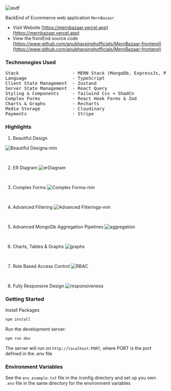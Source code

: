 ![asdf](https://github.com/anubhavsinghofficials/MernBazaar-backend/assets/132212797/2f6de3cf-2c9e-420b-9cef-4d09467710da)


BackEnd of Ecommerce web application `MernBazaar`

- Visit Website [https://mernbazaar.vercel.app](https://mernbazaar.vercel.app)
- View the frontEnd source code [https://www.github.com/anubhavsinghofficials/MernBazaar-frontend](https://www.github.com/anubhavsinghofficials/MernBazaar-frontend)

### Technonogies Used

<pre>
Stack                    - MERN Stack (MongoDb, ExpressJs, ReactJs, NodeJs)
Language                 - TypeScript
Client State Management  - Zustand
Server State Management  - React Query
Styling & Components     - Tailwind Css + ShadCn
Complex Forms            - React Hook Forms & Zod
Charts & Graphs          - Recharts
Media Storage            - Cloudinary
Payments                 - Stripe
</pre>

### Highlights

1. Beautiful Design

 ![Beautiful Designa-min](https://github.com/anubhavsinghofficials/MernBazaar-backend/assets/132212797/92a7aa16-2cba-4387-a80e-e322b214552d)

&nbsp;

2. ER Diagram
![erDiagram](https://github.com/anubhavsinghofficials/MernBazaar-backend/assets/132212797/f7a25b90-a5c7-464f-8b7f-ac1f841aeba3)

&nbsp;

3. Complex Forms
![Complex Forma-min](https://github.com/anubhavsinghofficials/MernBazaar-backend/assets/132212797/f76ab5b3-4efb-4f02-bd2c-b88ebd23701f)

&nbsp;

4. Advanced Filtering
![Advanced Filteringa-min](https://github.com/anubhavsinghofficials/MernBazaar-backend/assets/132212797/0086ac33-fa9b-4110-9a8a-0426cc0db154)

&nbsp;

5. Advanced MongoDb Aggregation Pipelines
![aggregation](https://github.com/anubhavsinghofficials/MernBazaar-backend/assets/132212797/57e67197-1422-48a7-989c-d6784ebdea74)

&nbsp;

6. Charts, Tables & Graphs
![graphs](https://github.com/anubhavsinghofficials/MernBazaar-backend/assets/132212797/bc798497-ea0b-4588-9e89-8e1131e54a1d)

&nbsp;

7. Role Based Access Control
![RBAC](https://github.com/anubhavsinghofficials/MernBazaar-backend/assets/132212797/9b806fc3-19fb-4ff4-b6ad-f0adf7a3dd7e)


&nbsp;

8. Fully Responsive Design
![responsiveness](https://github.com/anubhavsinghofficials/MernBazaar-backend/assets/132212797/9a32461e-3635-42d3-812d-c932876b8707)



### Getting Started

Install Packages

```bash
npm install
```
Run the development server:

```bash
npm run dev
```

The server will run on `http://localhost:PORT`, where PORT is the port defined in the .env file

### Environment Variables

See the `env_example.txt` file in the /config directory and set up you own `.env` file in the same directory for the environment variables
